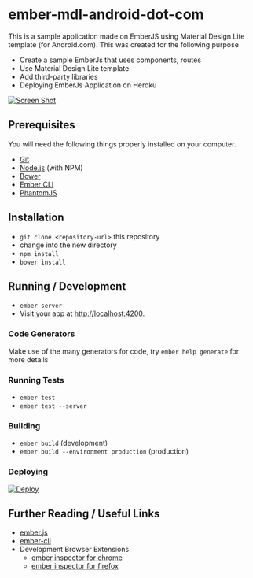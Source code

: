 # ember-mdl-android-dot-com

This is a sample application made on EmberJS using Material Design Lite template (for Android.com). 
This was created for the following purpose
 
* Create a sample EmberJs that uses components, routes
* Use Material Design Lite template
* Add third-party libraries
* Deploying EmberJs Application on Heroku

[![Screen Shot][screen_shot]][demo_site]

## Prerequisites

You will need the following things properly installed on your computer.

* [Git](http://git-scm.com/)
* [Node.js](http://nodejs.org/) (with NPM)
* [Bower](http://bower.io/)
* [Ember CLI](http://ember-cli.com/)
* [PhantomJS](http://phantomjs.org/)

## Installation

* `git clone <repository-url>` this repository
* change into the new directory
* `npm install`
* `bower install`

## Running / Development

* `ember server`
* Visit your app at [http://localhost:4200](http://localhost:4200).

### Code Generators

Make use of the many generators for code, try `ember help generate` for more details

### Running Tests

* `ember test`
* `ember test --server`

### Building

* `ember build` (development)
* `ember build --environment production` (production)

### Deploying

[![Deploy][heroku_button]][heroku_deploy]

## Further Reading / Useful Links

* [ember.js](http://emberjs.com/)
* [ember-cli](http://ember-cli.com/)
* Development Browser Extensions
  * [ember inspector for chrome](https://chrome.google.com/webstore/detail/ember-inspector/bmdblncegkenkacieihfhpjfppoconhi)
  * [ember inspector for firefox](https://addons.mozilla.org/en-US/firefox/addon/ember-inspector/)

[heroku_button]: https://www.herokucdn.com/deploy/button.png
[demo_site]: https://ember-mdl.herokuapp.com/
[screen_shot]: https://raw.githubusercontent.com/gelojavonitalla/ember-mdl-android-dot-com/master/samples/Android.com%20Material%20Design%20Lite%20Ember.png
[heroku_deploy]: https://heroku.com/deploy?template=https://github.com/gelojavonitalla/ember-mdl-android-dot-com/tree/master
